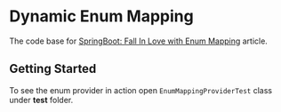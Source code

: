 # Dynamic Enum Mapping

The code base for [SpringBoot: Fall In Love with Enum Mapping](https://medium.com/@georgeberar.contact/springboot-fall-in-love-with-enum-mapping-aa212c5e2056) article.

## Getting Started

To see the enum provider in action open `EnumMappingProviderTest` class under **test** folder.
